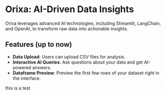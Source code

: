 # Orixa: AI-Driven Data Insights

Orixa leverages advanced AI technologies, including Streamlit, LangChain, and OpenAI, to transform raw data into actionable insights.

## Features (up to now)

- **Data Upload**: Users can upload CSV files for analysis.
- **Interactive AI Queries**: Ask questions about your data and get AI-powered answers.
- **Dataframe Preview**: Preview the first few rows of your dataset right in the interface.


this is a test